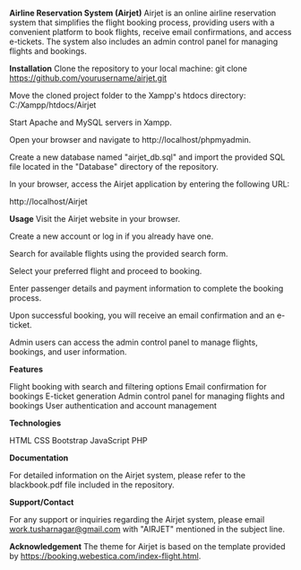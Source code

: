 **Airline Reservation System (Airjet)**
Airjet is an online airline reservation system that simplifies the flight booking process, providing users with a convenient platform to book flights, receive email confirmations, and access e-tickets. The system also includes an admin control panel for managing flights and bookings.

**Installation**
Clone the repository to your local machine:
git clone https://github.com/yourusername/airjet.git

Move the cloned project folder to the Xampp's htdocs directory: C:/Xampp/htdocs/Airjet

Start Apache and MySQL servers in Xampp.

Open your browser and navigate to http://localhost/phpmyadmin.

Create a new database named "airjet_db.sql" and import the provided SQL file located in the "Database" directory of the repository.

In your browser, access the Airjet application by entering the following URL:

http://localhost/Airjet

**Usage**
Visit the Airjet website in your browser.

Create a new account or log in if you already have one.

Search for available flights using the provided search form.

Select your preferred flight and proceed to booking.

Enter passenger details and payment information to complete the booking process.

Upon successful booking, you will receive an email confirmation and an e-ticket.

Admin users can access the admin control panel to manage flights, bookings, and user information.

**Features**

Flight booking with search and filtering options
Email confirmation for bookings
E-ticket generation
Admin control panel for managing flights and bookings
User authentication and account management

**Technologies**

HTML
CSS
Bootstrap
JavaScript
PHP

**Documentation**

For detailed information on the Airjet system, please refer to the blackbook.pdf file included in the repository.

**Support/Contact**

For any support or inquiries regarding the Airjet system, please email work.tusharnagar@gmail.com with "AIRJET" mentioned in the subject line.

**Acknowledgement**
The theme for Airjet is based on the template provided by https://booking.webestica.com/index-flight.html.
